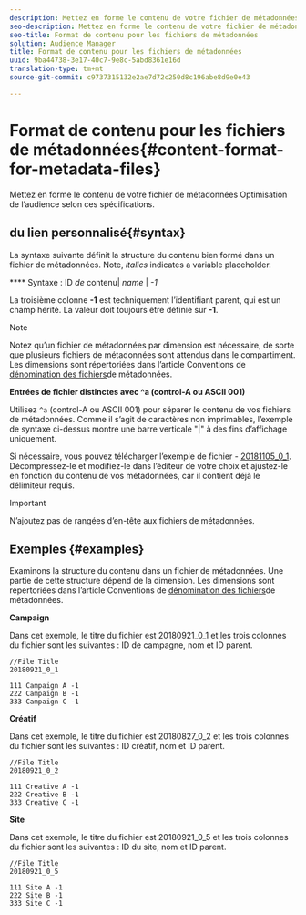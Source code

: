 ```yaml
---
description: Mettez en forme le contenu de votre fichier de métadonnées Optimisation de l’audience selon ces spécifications.
seo-description: Mettez en forme le contenu de votre fichier de métadonnées Optimisation de l’audience selon ces spécifications.
seo-title: Format de contenu pour les fichiers de métadonnées
solution: Audience Manager
title: Format de contenu pour les fichiers de métadonnées
uuid: 9ba44738-3e17-40c7-9e8c-5abd8361e16d
translation-type: tm+mt
source-git-commit: c9737315132e2ae7d72c250d8c196abe8d9e0e43

---
```



# Format de contenu pour les fichiers de métadonnées{#content-format-for-metadata-files}

Mettez en forme le contenu de votre fichier de métadonnées Optimisation de l’audience selon ces spécifications.

## du lien personnalisé{#syntax}

La syntaxe suivante définit la structure du contenu bien formé dans un fichier de métadonnées. Note, *italics* indicates a variable placeholder.

**** Syntaxe :  ID *de* contenu| *name* | *-1*

<!--In the contents syntax, you'll notice a parent ID variable. Don't confuse it with the parent ID used in the [metadata file name](../../../reporting/audience-optimization-reports/metadata-files-intro/metadata-file-names.md). These 2 variables seem similar, but they represent different things. In the file name, the parent ID corresponds to a category like "campaign" (ID 1), "placement" (ID 3), or "tactic" (ID 9), etc. In the file body:-->

La troisième colonne **-1** est techniquement l’identifiant parent, qui est un champ hérité. La valeur doit toujours être définie sur **-1**.

>[!NOTE]
>
>Notez qu’un fichier de métadonnées par dimension est nécessaire, de sorte que plusieurs fichiers de métadonnées sont attendus dans le compartiment. Les dimensions sont répertoriées dans l’article Conventions de [dénomination des fichiers](../../../reporting/audience-optimization-reports/metadata-files-intro/metadata-file-names.md#child-dimension)de métadonnées.

**Entrées de fichier distinctes avec ^a (control-A ou ASCII 001)**

Utilisez `^a` (control-A ou ASCII 001) pour séparer le contenu de vos fichiers de métadonnées. Comme il s’agit de caractères non imprimables, l’exemple de syntaxe ci-dessus montre une barre verticale "|" à des fins d’affichage uniquement.

Si nécessaire, vous pouvez télécharger l’exemple de fichier - [20181105_0_1](assets/20181105_0_1.zip). Décompressez-le et modifiez-le dans l’éditeur de votre choix et ajustez-le en fonction du contenu de vos métadonnées, car il contient déjà le délimiteur requis.

>[!IMPORTANT]
>
>N’ajoutez pas de rangées d’en-tête aux fichiers de métadonnées.

## Exemples {#examples}

Examinons la structure du contenu dans un fichier de métadonnées. Une partie de cette structure dépend de la dimension. Les dimensions sont répertoriées dans l’article Conventions de [dénomination des fichiers](../../../reporting/audience-optimization-reports/metadata-files-intro/metadata-file-names.md#child-dimension)de métadonnées.

**Campaign**

Dans cet exemple, le titre du fichier est 20180921_0_1 et les trois colonnes du fichier sont les suivantes : ID de campagne, nom et ID parent.

<!--Let's say you want to populate the creative drop down menu with creative names from a particular campaign. In this case, your metadata file name would include ID 1 (campaign) and ID 2 (creative). Following the content syntax, your metadata file would contain the creative ID, creative name, and actual campaign ID.-->

```
//File Title
20180921_0_1

111 Campaign A -1
222 Campaign B -1
333 Campaign C -1
```

**Créatif**

Dans cet exemple, le titre du fichier est 20180827_0_2 et les trois colonnes du fichier sont les suivantes : ID créatif, nom et ID parent.

```
//File Title
20180921_0_2

111 Creative A -1
222 Creative B -1
333 Creative C -1
```

**Site**

Dans cet exemple, le titre du fichier est 20180921_0_5 et les trois colonnes du fichier sont les suivantes : ID du site, nom et ID parent.

```
//File Title
20180921_0_5

111 Site A -1
222 Site B -1
333 Site C -1
```
